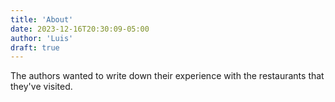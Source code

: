 ```yaml
---
title: 'About'
date: 2023-12-16T20:30:09-05:00
author: 'Luis'
draft: true
---
```


The authors wanted to write down their experience with the restaurants that they've visited. 

